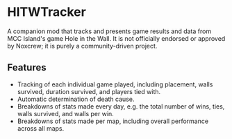 # HITWTracker
A companion mod that tracks and presents game results and data from MCC Island's game Hole in the Wall. It is not officially endorsed or approved by Noxcrew; it is purely a community-driven project.

## Features
- Tracking of each individual game played, including placement, walls survived, duration survived, and players tied with.
- Automatic determination of death cause.
- Breakdowns of stats made every day, e.g. the total number of wins, ties, walls survived, and walls per win.
- Breakdowns of stats made per map, including overall performance across all maps.

